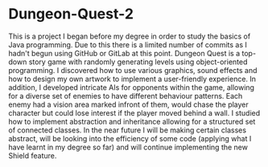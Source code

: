 # Dungeon-Quest-2
This is a project I began before my degree in order to study the basics of Java programming. Due to this there is a limited number of commits as I hadn't begun using GitHub or GitLab at this point.
Dungeon Quest is a top-down story game with randomly generating levels using object-oriented programming. I discovered how to use various graphics, sound effects and how to design my own artwork to implement a user-friendly experience. In addition, I developed intricate AIs for opponents within the game, allowing for a diverse set of enemies to have different behaviour patterns. Each enemy had a vision area marked infront of them, would chase the player character but could lose interest if the player moved behind a wall. I studied how to implement abstraction and inheritance allowing for a structured set of connected classes.
In the near future I will be making certain classes abstract, will be looking into the efficiency of some code (applying what I have learnt in my degree so far) and will continue implementing the new Shield feature.

